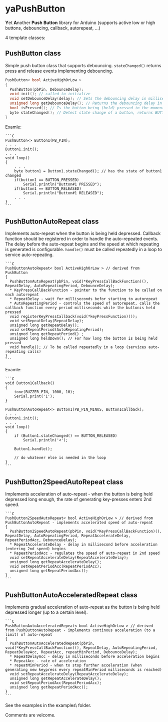# yaPushButton

**Y**et **A**nother **Push** **Button** library for Arduino (supports active low or high buttons, debouncing, callback, autorepeat, ...)

4 template classes:

## PushButton class

Simple push button class that supports debouncing. `stateChanged()` returns press and release events implementing debouncing.

  ```C
  PushButton< bool ActiveHighOrLow >
  {
    PushButton(pbPin, DebounceDelay);
    void init(); // called to initialize 
    void setDebounceDelay(delay); // Sets the debouncing delay in milliseconds 
    unsigned long getDebounceDelay(); // Returns the debouncing delay in milliseconds 
    bool isPressed(); // Is the button being (held) pressed in the moment
    byte stateChanged(); // Detect state change of a button, returns BUTTON_PRESSED, BUTTON_RELEASED or BUTTON_NOCHANGE but only after the debounce delay time has passed 
  }
  ```

Examle:

	```C
	PushButton<> Button1(PB_PIN); 
	. . .
	Button1.init();
	. . .
	void loop() 
	{
		. . .
		byte button1 = Button1.stateChanged(); // has the state of button1 changed 
		if(button1 == BUTTON_PRESSED)
			Serial.println("Button#1 PRESSED");
		if(button1 == BUTTON_RELEASED)
		    Serial.println("Button#1 RELEASED");
		. . .
	}
	```

## PushButtonAutoRepeat class

Implements auto-repeat when the button is being held depressed. Callback function should be registered in order to handle the auto-repeated events. The delay before the auto-repeat begins and the speed at which repeating is generated is configurable. `handle()` must be called repeatedly in a loop to service auto-repeating.

	```C
	PushButtonAutoRepeat< bool ActiveHighOrLow > // derived from PushButton
	{
	  PushButtonAutoRepeat(pbPin, void(*KeyPressCallBackFunction)(), RepeatDelay, AutoRepeatingPeriod, DebounceDelay);
	  * KeyPressCallBackFunction - pointer to the function to be called on each autorepeat
	  * RepeatDelay - wait for milliseconds befor starting to autorepeat
	  * AutoRepeatingPeriod - controls the speed of autorepeat, calls the callback function every period milliseconds while the buttonis held pressed
	  void registerKeyPressCallback(void(*keyPressFunction)());
	  void setRepeatDelay(RepeatDelay);
	  unsigned long getRepeatDelay();
	  void setRepeatPeriod(AutoRepeatingPeriod);
	  unsigned long getRepeatPeriod() ;
	  unsigned long heldDown(); // For how long the button is being held pressed
	  void handle(); // To be called repeatedly in a loop (services auto-repeating calls)
	}
	```

Examle:

	```C
	void Button1Callback()
	{
		tone(BUZZER_PIN, 1000, 10);
		Serial.print('1');
	}

	PushButtonAutoRepeat<> Button1(PB_PIN_MINUS, Button1Callback);
	. . .
	Button1.init();
	. . .
	void loop() 
	{
		if (Button1.stateChanged() == BUTTON_RELEASED)
			Serial.println('<');

		Button1.handle();

		// do whatever else is needed in the loop
	}
	```

## PushButton2SpeedAutoRepeat class

Implements acceleration of auto-repeat - when the button is being held depressed long enough, the rate of generating key-presses enters 2nd speed.

	```C
	PushButton2SpeedAutoRepeat< bool ActiveHighOrLow > // derived from PushButtonAutoRepeat - implements accelerated speed of auto-repeat
	{
	  PushButton2SpeedAutoRepeat(pbPin, void(*KeyPressCallBackFunction)(), RepeatDelay, AutoRepeatingPeriod, RepeatAccelerateDelay, RepeatPeriodAcc, DebounceDelay);
	  * RepeatAccelerateDelay - delay in millisecond before acceleration (entering 2nd speed) begins
	  * RepeatPeriodAcc - regulates the speed of auto-repeat in 2nd speed 
	  void setRepeatAccelerateDelay(RepeatAccelerateDelay);
	  unsigned long getRepeatAccelerateDelay();
	  void setRepeatPeriodAcc(RepeatPeriodAcc);
	  unsigned long getRepeatPeriodAcc();
	}
	```

## PushButtonAutoAcceleratedRepeat class

Implements gradual acceleration of auto-repeat as the button is being held depressed longer (up to a certain level).

	```C
	PushButtonAutoAcceleratedRepeat< bool ActiveHighOrLow > // derived from PushButtonAutoRepeat - implements continous acceleration (to a limit) of auto-repeat
	{
	  PushButtonAutoAcceleratedRepeat(pbPin, void(*KeyPressCallBackFunction)(), RepeatDelay, AutoRepeatingPeriod, RepeatDelayAcc, RepeatAcc, repeatMinPeriod, DebounceDelay);
	  * RepeatDelayAcc - delay in milliseconds before acceleration begins
	  * RepeatAcc - rate of acceleration
	  * repeatMinPeriod - when to stop further acceleration (when generating new keypress every repeatMinPeriod milliseconds is reached)
	  void setRepeatAccelerateDelay(RepeatAccelerateDelay);
	  unsigned long getRepeatAccelerateDelay();
	  void setRepeatPeriodAcc(RepeatPeriodAcc);
	  unsigned long getRepeatPeriodAcc();
	}
	```

See the examples in the examples\ folder.

Comments are velcome.

